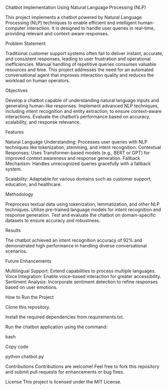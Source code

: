 Chatbot Implementation Using Natural Language Processing (NLP)

This project implements a chatbot powered by Natural Language Processing (NLP) techniques to enable efficient and intelligent human-computer interaction. It is designed to handle user queries in real-time, providing relevant and context-aware responses.

Problem Statement

Traditional customer support systems often fail to deliver instant, accurate, and consistent responses, leading to user frustration and operational inefficiencies. Manual handling of repetitive queries consumes valuable resources and time. This project addresses the need for an automated conversational agent that improves interaction quality and reduces the workload on human operators.

Objectives

Develop a chatbot capable of understanding natural language inputs and generating human-like responses.
Implement advanced NLP techniques, including intent recognition and entity extraction, to ensure context-aware interactions.
Evaluate the chatbot’s performance based on accuracy, scalability, and response relevance.

Features

Natural Language Understanding: Processes user queries with NLP techniques like tokenization, stemming, and intent recognition.
Contextual Responses: Uses Transformer-based models (e.g., BERT or GPT) for improved context awareness and response generation.
Fallback Mechanism: Handles unrecognized queries gracefully with a fallback system.

Scalability: Adaptable for various domains such as customer support, education, and healthcare.

Methodology

Preprocess textual data using tokenization, lemmatization, and other NLP techniques.
Utilize pre-trained language models for intent recognition and response generation.
Test and evaluate the chatbot on domain-specific datasets to ensure accuracy and robustness.

Results

The chatbot achieved an intent recognition accuracy of 92% and demonstrated high performance in handling diverse conversational scenarios.

Future Enhancements

Multilingual Support: Extend capabilities to process multiple languages.
Voice Integration: Enable voice-based interaction for greater accessibility.
Sentiment Analysis: Incorporate sentiment detection to refine responses based on user emotions.


How to Run the Project

Clone this repository.

Install the required dependencies from requirements.txt.

Run the chatbot application using the command:

bash

Copy code

python chatbot.py

Contributions
Contributions are welcome! Feel free to fork this repository and submit pull requests for enhancements or bug fixes.

License
This project is licensed under the MIT License.
